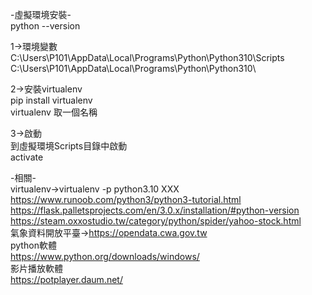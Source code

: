 -虛擬環境安裝-  
python --version  

 
1->環境變數  
C:\Users\P101\AppData\Local\Programs\Python\Python310\Scripts\
C:\Users\P101\AppData\Local\Programs\Python\Python310\

  
2->安裝virtualenv  
pip install virtualenv  
virtualenv 取一個名稱  
  
3->啟動  
到虛擬環境Scripts目錄中啟動  
activate  
  
-相關-  
virtualenv->virtualenv -p python3.10 XXX  
https://www.runoob.com/python3/python3-tutorial.html  
https://flask.palletsprojects.com/en/3.0.x/installation/#python-version  
https://steam.oxxostudio.tw/category/python/spider/yahoo-stock.html  
氣象資料開放平臺->https://opendata.cwa.gov.tw  
python軟體  
https://www.python.org/downloads/windows/  
影片播放軟體  
https://potplayer.daum.net/  
